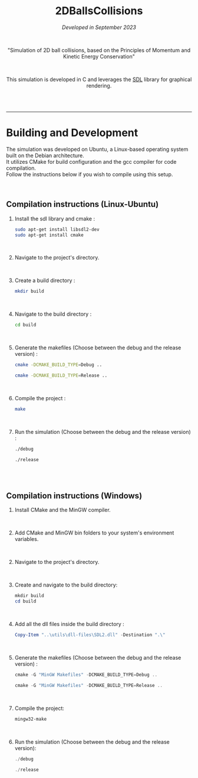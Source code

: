 <div align="center">

# 2DBallsCollisions

*Developed in September 2023*

<br>

"Simulation of 2D ball collisions, based on the Principles of Momentum and Kinetic Energy Conservation"

<br>

This simulation is developed in C and leverages the [SDL](https://www.libsdl.org/) library for graphical rendering.

<br>
<br>

</div>

---

# Building and Development
The simulation was developed on Ubuntu, a Linux-based operating system built on the Debian architecture.   
It utilizes CMake for build configuration and the gcc compiler for code compilation.   
Follow the instructions below if you wish to compile using this setup. 

<br>

## Compilation instructions (Linux-Ubuntu)

1. Install the sdl library and cmake :
    ```bash
    sudo apt-get install libsdl2-dev
    sudo apt-get install cmake
    ```

<br>

2. Navigate to the project's directory.
    
<br>

3. Create a build directory : 
    ```bash
    mkdir build
    ```
    
<br>

4. Navigate to the build directory : 
    ```bash
    cd build
    ```
    
<br>

5. Generate the makefiles (Choose between the debug and the release version) :
    ```bash
    cmake -DCMAKE_BUILD_TYPE=Debug ..
    ```
    ```bash
    cmake -DCMAKE_BUILD_TYPE=Release ..
    ```
    
<br>

6. Compile the project :
    ```bash
    make
    ```
    
<br>

7. Run the simulation (Choose between the debug and the release version) :
    ```bash
    ./debug
    ```
    ```bash
    ./release
    ```

<br>
<br>


## Compilation instructions (Windows)

1. Install CMake and the MinGW compiler.

<br>

2. Add CMake and MinGW bin folders to your system's environment variables.

<br>

2. Navigate to the project's directory.
    
<br>

3. Create and navigate to the build directory: 
    ```powershell
    mkdir build
    cd build 
    ```

<br>

4. Add all the dll files inside the build directory :
    ```powershell
    Copy-Item "..\utils\dll-files\SDL2.dll" -Destination ".\"
    ```

    
<br>

5. Generate the makefiles (Choose between the debug and the release version) :
    ```powershell
    cmake -G "MinGW Makefiles" -DCMAKE_BUILD_TYPE=Debug ..
    ```
    ```powershell
    cmake -G "MinGW Makefiles" -DCMAKE_BUILD_TYPE=Release ..
    ```
    
<br>

7. Compile the project:
    ```powershell
    mingw32-make 
    ```
    
<br>

6. Run the simulation (Choose between the debug and the release version):
    ```powershell
    ./debug
    ```
    ```powershell
    ./release
    ```

<br>
<br>